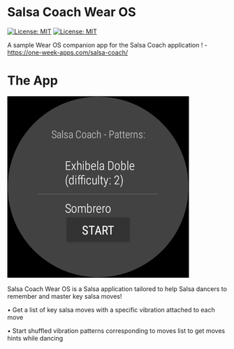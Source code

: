# Salsa Coach Wear OS


[![License: MIT](https://camo.githubusercontent.com/474a2feaf657f12a6d2f1109a07886ba92fe3d31/68747470733a2f2f696d672e736869656c64732e696f2f62616467652f6275696c642d70617373696e672d627269676874677265656e2e737667)](#)
[![License: MIT](https://img.shields.io/badge/License-MIT-yellow.svg)](https://opensource.org/licenses/MIT)  

A sample Wear OS companion app for the Salsa Coach application ! - https://one-week-apps.com/salsa-coach/

# The App

![Salsa Coach Wear OS](img/screenshot.png)

Salsa Coach Wear OS is a Salsa application tailored to help Salsa dancers to remember and master key salsa moves!  
 
• Get a list of key salsa moves with a specific vibration attached to each move

• Start shuffled vibration patterns corresponding to moves list to get moves hints while dancing

